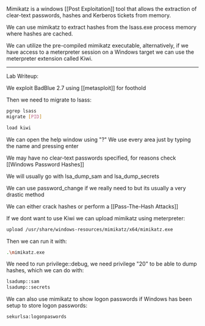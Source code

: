 
Mimikatz is a windows [[Post Exploitation]] tool that allows the extraction of clear-text passwords, hashes and Kerberos tickets from memory.

We can use mimikatz to extract hashes from the lsass.exe process memory where hashes are cached.

We can utilize the pre-compiled mimikatz executable, alternatively, if we have access to a meterpreter session on a Windows target we can use the meterpreter extension called Kiwi.

---

Lab Writeup:

We exploit BadBlue 2.7 using [[metasploit]] for foothold

Then we need to migrate to lsass:

``` bash
pgrep lsass
migrate [PID]
```

``` bash
load kiwi
```

We can open the help window using "?"
We use every area just by typing the name and pressing enter

We may have no clear-text passwords specified, for reasons check [[Windows Password Hashes]]

We will usually go with lsa_dump_sam and lsa_dump_secrets

We can use password_change if we really need to but its usually a very drastic method

We can either crack hashes or perform a [[Pass-The-Hash Attacks]]

If we dont want to use Kiwi we can upload mimikatz using meterpreter:

``` bash
upload /usr/share/windows-resources/mimikatz/x64/mimikatz.exe
```

Then we can run it with:

``` bash
.\mimikatz.exe
```

We need to run privilege::debug, we need privilege "20" to be able to dump hashes, which we can do with:

``` bash
lsadump::sam
lsadump::secrets
```

We can also use mimikatz to show logon passwords if Windows has been setup to store logon passwords:

``` bash
sekurlsa:logonpaswords
```

